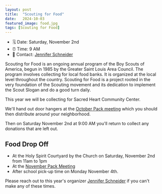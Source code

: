 ```yaml
---
layout: post
title:  "Scouting for Food"
date:   2024-10-03
featured_image: food.jpg
tags: [Scouting for Food]
---
```


* 🗓️ Date: Saturday, November 2nd
* ⏰ Time: 9 AM
* 📇 Contact: [Jennifer Schneider](mailto:jennsj15@gmail.com)

Scouting for Food is an ongoing annual program of the Boy Scouts of America, begun in 1985 by the Greater Saint Louis Area Council. The program involves collecting for local food banks. It is organized at the local level throughout the country. Scouting for Food is a project rooted in the very foundation of the Scouting movement and its dedication to implement the Scout Slogan and do a good turn daily.

This year we will be collecting for Sacred Heart Community Center.

We'll hand out door hangers at the [October Pack meeting](/2024/10/01/october-pack-meeting/) which you should then distribute around your neighborhood.

Then on Saturday November 2nd at 9:00 AM you'll return to collect any donations that are left out.

## Food Drop Off

* At the Holy Spirit Courtyard by the Church on Saturday, November 2nd from 11am to 1pm
* At the [November Pack Meeting](/2024/11/01/november-pack-meeting/)
* After school pick-up time on Monday November 4th.

Please reach out to this year's organizer [Jennifer Schneider](mailto:jennsj15@gmail.com) if you can't make any of these times.

